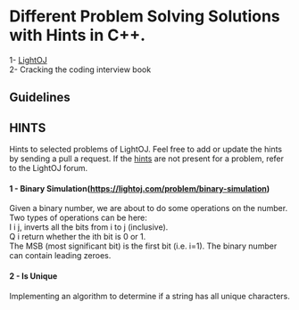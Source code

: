 # Different Problem Solving Solutions with Hints in C++.
1- [LightOJ](https://lightoj.com/) <br />
2- Cracking the coding interview book

## Guidelines

## HINTS

Hints to selected problems of LightOJ. Feel free to add or update the hints by sending a pull a request. If the [hints](HINTS.md) are not present for a problem, refer to the LightOJ forum. 

#### 1 - Binary Simulation(https://lightoj.com/problem/binary-simulation)
Given a binary number, we are about to do some operations on the number. Two types of operations can be here:<br/>
I i j, inverts all the bits from i to j (inclusive).<br/>
Q i return whether the ith bit is 0 or 1.<br/>
The MSB (most significant bit) is the first bit (i.e. i=1). The binary number can contain leading zeroes.

#### 2 - Is Unique 
Implementing an algorithm to determine if a string has all unique characters.

